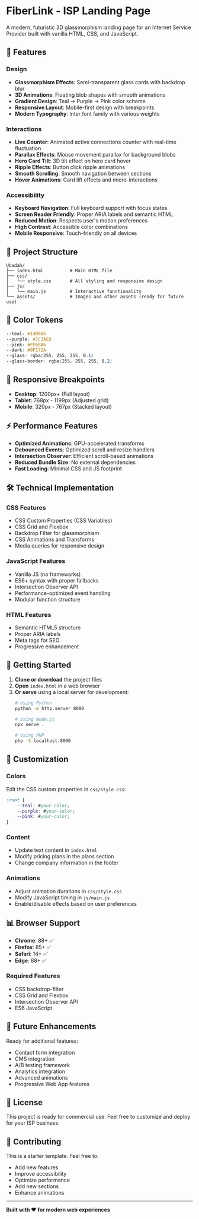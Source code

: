 # FiberLink - ISP Landing Page

A modern, futuristic 3D glassmorphism landing page for an Internet Service Provider built with vanilla HTML, CSS, and JavaScript.

## 🚀 Features

### Design
- **Glassmorphism Effects**: Semi-transparent glass cards with backdrop blur
- **3D Animations**: Floating blob shapes with smooth animations
- **Gradient Design**: Teal → Purple → Pink color scheme
- **Responsive Layout**: Mobile-first design with breakpoints
- **Modern Typography**: Inter font family with various weights

### Interactions
- **Live Counter**: Animated active connections counter with real-time fluctuation
- **Parallax Effects**: Mouse movement parallax for background blobs
- **Hero Card Tilt**: 3D tilt effect on hero card hover
- **Ripple Effects**: Button click ripple animations
- **Smooth Scrolling**: Smooth navigation between sections
- **Hover Animations**: Card lift effects and micro-interactions

### Accessibility
- **Keyboard Navigation**: Full keyboard support with focus states
- **Screen Reader Friendly**: Proper ARIA labels and semantic HTML
- **Reduced Motion**: Respects user's motion preferences
- **High Contrast**: Accessible color combinations
- **Mobile Responsive**: Touch-friendly on all devices

## 📁 Project Structure

```
Ubadah/
├── index.html          # Main HTML file
├── css/
│   └── style.css       # All styling and responsive design
├── js/
│   └── main.js         # Interactive functionality
└── assets/             # Images and other assets (ready for future use)
```

## 🎨 Color Tokens

```css
--teal: #14B8A6
--purple: #7C3AED
--pink: #FF6BA6
--dark: #0F172A
--glass: rgba(255, 255, 255, 0.1)
--glass-border: rgba(255, 255, 255, 0.2)
```

## 📱 Responsive Breakpoints

- **Desktop**: 1200px+ (Full layout)
- **Tablet**: 768px - 1199px (Adjusted grid)
- **Mobile**: 320px - 767px (Stacked layout)

## ⚡ Performance Features

- **Optimized Animations**: GPU-accelerated transforms
- **Debounced Events**: Optimized scroll and resize handlers
- **Intersection Observer**: Efficient scroll-based animations
- **Reduced Bundle Size**: No external dependencies
- **Fast Loading**: Minimal CSS and JS footprint

## 🛠️ Technical Implementation

### CSS Features
- CSS Custom Properties (CSS Variables)
- CSS Grid and Flexbox
- Backdrop Filter for glassmorphism
- CSS Animations and Transforms
- Media queries for responsive design

### JavaScript Features
- Vanilla JS (no frameworks)
- ES6+ syntax with proper fallbacks
- Intersection Observer API
- Performance-optimized event handling
- Modular function structure

### HTML Features
- Semantic HTML5 structure
- Proper ARIA labels
- Meta tags for SEO
- Progressive enhancement

## 🚀 Getting Started

1. **Clone or download** the project files
2. **Open** `index.html` in a web browser
3. **Or serve** using a local server for development:
   ```bash
   # Using Python
   python -m http.server 8000
   
   # Using Node.js
   npx serve .
   
   # Using PHP
   php -S localhost:8000
   ```

## 🔧 Customization

### Colors
Edit the CSS custom properties in `css/style.css`:
```css
:root {
    --teal: #your-color;
    --purple: #your-color;
    --pink: #your-color;
}
```

### Content
- Update text content in `index.html`
- Modify pricing plans in the plans section
- Change company information in the footer

### Animations
- Adjust animation durations in `css/style.css`
- Modify JavaScript timing in `js/main.js`
- Enable/disable effects based on user preferences

## 📊 Browser Support

- **Chrome**: 88+ ✅
- **Firefox**: 85+ ✅
- **Safari**: 14+ ✅
- **Edge**: 88+ ✅

### Required Features
- CSS backdrop-filter
- CSS Grid and Flexbox
- Intersection Observer API
- ES6 JavaScript

## 🔮 Future Enhancements

Ready for additional features:
- Contact form integration
- CMS integration
- A/B testing framework
- Analytics integration
- Advanced animations
- Progressive Web App features

## 📄 License

This project is ready for commercial use. Feel free to customize and deploy for your ISP business.

## 🤝 Contributing

This is a starter template. Feel free to:
- Add new features
- Improve accessibility
- Optimize performance
- Add new sections
- Enhance animations

---

**Built with ❤️ for modern web experiences**